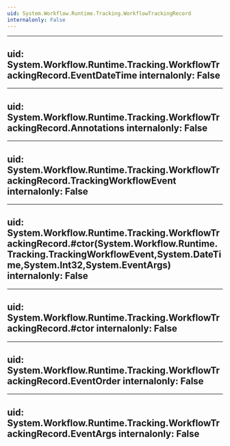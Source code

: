 ```yaml
---
uid: System.Workflow.Runtime.Tracking.WorkflowTrackingRecord
internalonly: False
---
```


---
uid: System.Workflow.Runtime.Tracking.WorkflowTrackingRecord.EventDateTime
internalonly: False
---

---
uid: System.Workflow.Runtime.Tracking.WorkflowTrackingRecord.Annotations
internalonly: False
---

---
uid: System.Workflow.Runtime.Tracking.WorkflowTrackingRecord.TrackingWorkflowEvent
internalonly: False
---

---
uid: System.Workflow.Runtime.Tracking.WorkflowTrackingRecord.#ctor(System.Workflow.Runtime.Tracking.TrackingWorkflowEvent,System.DateTime,System.Int32,System.EventArgs)
internalonly: False
---

---
uid: System.Workflow.Runtime.Tracking.WorkflowTrackingRecord.#ctor
internalonly: False
---

---
uid: System.Workflow.Runtime.Tracking.WorkflowTrackingRecord.EventOrder
internalonly: False
---

---
uid: System.Workflow.Runtime.Tracking.WorkflowTrackingRecord.EventArgs
internalonly: False
---
